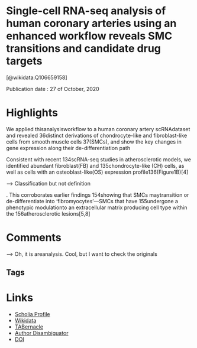 
Single-cell RNA-seq analysis of human coronary arteries using an enhanced workflow reveals SMC transitions and candidate drug targets
=====================================================================================================================================
  
  [@wikidata:Q106659158]  
  
Publication date : 27 of October, 2020  

# Highlights

We applied thisanalysisworkflow to a human coronary artery scRNAdataset and revealed 36distinct derivations of chondrocyte-like and fibroblast-like cells from smooth muscle cells 37(SMCs), and show the key changes in gene expression along their de-differentiation path

Consistent with recent 134scRNA-seq studies in atherosclerotic models, we identified abundant fibroblast(FB) and 135chondrocyte-like (CH) cells, as well as cells with an osteoblast-like(OS) expression profile136(Figure1B)[4]

--> Classification but not definition

. This corroborates earlier findings 154showing that SMCs maytransition or de-differentiate into ‘fibromyocytes’—SMCs that have 155undergone a phenotypic modulationto an extracellular matrix producing cell type within the 156atherosclerotic lesions[5,8]


# Comments
--> Oh, it is areanalysis. Cool, but I want to check the originals

## Tags

# Links
  
 * [Scholia Profile](https://scholia.toolforge.org/work/Q106659158)  
 * [Wikidata](https://www.wikidata.org/wiki/Q106659158)  
 * [TABernacle](https://tabernacle.toolforge.org/?#/tab/manual/Q106659158/P921%3BP4510)  
 * [Author Disambiguator](https://author-disambiguator.toolforge.org/work_item_oauth.php?id=Q106659158&batch_id=&match=1&author_list_id=&doit=Get+author+links+for+work)  
 * [DOI](https://doi.org/10.1101/2020.10.27.357715)  
